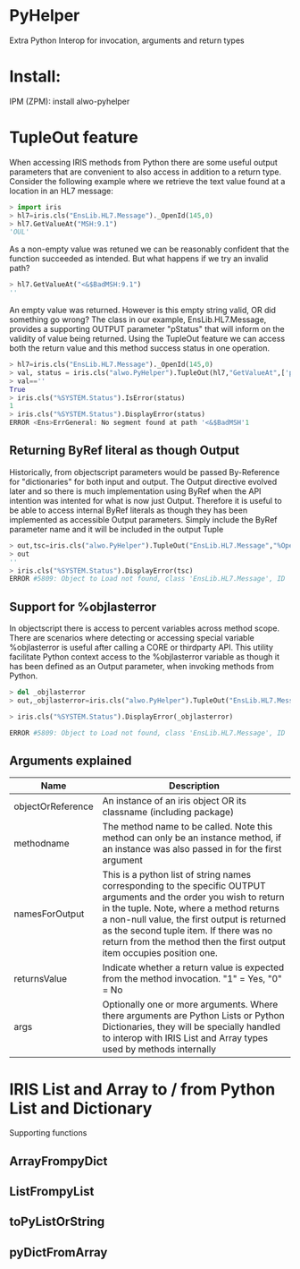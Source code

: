 # PyHelper
Extra Python Interop for invocation, arguments and return types

# Install:

IPM (ZPM): install alwo-pyhelper

# TupleOut feature
When accessing IRIS methods from Python there are some useful output parameters that are convenient to also access in addition to a return type.
Consider the following example where we retrieve the text value found at a location in an HL7 message:
```python
> import iris
> hl7=iris.cls("EnsLib.HL7.Message")._OpenId(145,0)
> hl7.GetValueAt("MSH:9.1")
'OUL'
```
As a non-empty value was retuned we can be reasonably confident that the function succeeded as intended.
But what happens if we try an invalid path?
```python
> hl7.GetValueAt("<&$BadMSH:9.1")
''
```
An empty value was returned. However is this empty string valid, OR did something go wrong?
The class in our example, EnsLib.HL7.Message, provides a supporting OUTPUT parameter "pStatus" that will inform on the validity of value being returned.
Using the TupleOut feature we can access both the return value and this method success status in one operation.
```python
> hl7=iris.cls("EnsLib.HL7.Message")._OpenId(145,0)
> val, status = iris.cls("alwo.PyHelper").TupleOut(hl7,"GetValueAt",['pStatus'],1,"<&$BadMSH:9.1")
> val==''
True
> iris.cls("%SYSTEM.Status").IsError(status)
1
> iris.cls("%SYSTEM.Status").DisplayError(status)
ERROR <Ens>ErrGeneral: No segment found at path '<&$BadMSH'1
```

## Returning ByRef literal as though Output
Historically, from objectscript parameters would be passed By-Reference for "dictionaries" for both input and output.
The Output directive evolved later and so there is much implementation using ByRef when the API intention was intented for what is now just Output.
Therefore it is useful to be able to access internal ByRef literals as though they has been implemented as accessible Output parameters.
Simply include the ByRef parameter name and it will be included in the output Tuple
```python
> out,tsc=iris.cls("alwo.PyHelper").TupleOut("EnsLib.HL7.Message","%OpenId",['sc'],1,'er145999', 0)
> out
''
> iris.cls("%SYSTEM.Status").DisplayError(tsc)
ERROR #5809: Object to Load not found, class 'EnsLib.HL7.Message', ID 'er145999'1
```
## Support for %objlasterror
In objectscript there is access to percent variables across method scope.
There are scenarios where detecting or accessing special variable %objlasterror is useful after calling a CORE or thirdparty API.
This utility facilitate Python context access to the %objlasterror variable as though it has been defined as an Output parameter, when invoking methods from Python.
```python
> del _objlasterror
> out,_objlasterror=iris.cls("alwo.PyHelper").TupleOut("EnsLib.HL7.Message","%OpenId",['%objlasterror'],1,'er145999', 0)

> iris.cls("%SYSTEM.Status").DisplayError(_objlasterror)

ERROR #5809: Object to Load not found, class 'EnsLib.HL7.Message', ID 'er145999'1
```

## Arguments explained

 Name | Description
 -----|---------------------------------------------------
 objectOrReference | An instance of an iris object OR its classname (including package)
 methodname | The method name to be called. Note this method can only be an instance method, if an instance was  also passed in for the first argument
 namesForOutput | This is a python list of string names corresponding to the specific OUTPUT arguments and the order you wish to return in the tuple. Note, where a method returns a non-null value, the first output is returned as the second tuple item. If there was no return from the method then the first output item occupies position one.
 returnsValue | Indicate whether a return value is expected from the method invocation. "1" = Yes, "0" = No
 args | Optionally one or more arguments. Where there arguments are Python Lists or Python Dictionaries, they will be specially handled to interop with IRIS List and Array types used by methods internally

# IRIS List and Array to / from Python List and Dictionary
Supporting functions
## ArrayFrompyDict
## ListFrompyList
## toPyListOrString
## pyDictFromArray

